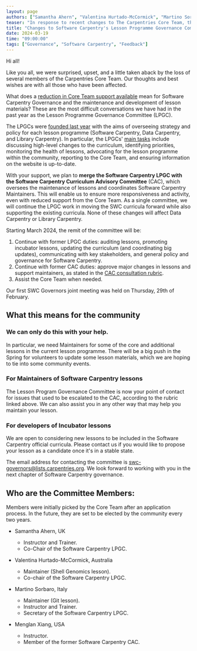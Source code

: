 ```yaml
---
layout: page
authors: ["Samantha Ahern", "Valentina Hurtado-McCormick", "Martino Sorbaro", "Menglan Xiang"]
teaser: "In response to recent changes to The Carpentries Core Team, the Software Carpentry LPGC announces changes to their workflow and governance."
title: "Changes to Software Carpentry's Lesson Programme Governance Committee and their work"
date: 2024-03-19
time: "09:00:00"
tags: ["Governance", "Software Carpentry", "Feedback"]
---
```


Hi all!

Like you all, we were surprised, upset, and a little taken aback by the loss of several members of the Carpentries Core Team. Our thoughts and best wishes are with all those who have been affected.

What does a [reduction in Core Team support available](https://carpentries.org/blog/2024/02/changes-to-support-from-the-core-team-at-the-carpentries/) mean for Software Carpentry Governance and the maintenance and development of lesson materials? These are the most difficult conversations we have had in the past year as the Lesson Programme Governance Committee (LPGC).

The LPGCs were [founded last year](https://carpentries.org/blog/2023/05/welcoming-lpgcs/) with the aims of overseeing strategy and policy for each lesson programme (Software Carpentry, Data Carpentry, and Library Carpentry). In particular, the LPGCs' [main tasks](https://carpentries.org/blog/2023/01/lpgc-call-for-volunteers/) include discussing high-level changes to the curriculum, identifying priorities, monitoring the health of lessons, advocating for the lesson programme within the community, reporting to the Core Team, and ensuring information on the website is up-to-date.

With your support, we plan to **merge the Software Carpentry LPGC with the Software Carpentry Curriculum Advisory Committee** (CAC), which oversees the maintenance of lessons and coordinates Software Carpentry Maintainers. This will enable us to ensure more responsiveness and activity, even with reduced support from the Core Team. As a single committee, we will continue the LPGC work in moving the SWC curricula forward while also supporting the existing curricula. None of these changes will affect Data Carpentry or Library Carpentry.

Starting March 2024, the remit of the committee will be:
1. Continue with former LPGC duties: auditing lessons, promoting incubator lessons, updating the curriculum (and coordinating big updates), communicating with key stakeholders, and general policy and governance for Software Carpentry.
2. Continue with former CAC duties: approve major changes in lessons and support maintainers, as stated in the [CAC consultation rubric](https://docs.carpentries.org/topic_folders/lesson_development/cac-consult-rubric.html).
4. Assist the Core Team when needed.

Our first SWC Governors joint meeting was held on Thursday, 29th of February.

## What this means for the community
### We can only do this with your help.
In particular, we need Maintainers for some of the core and additional lessons in the current lesson programme. There will be a big push in the Spring for volunteers to update some lesson materials, which we are hoping to tie into some community events.

### For Maintainers of Software Carpentry lessons
The Lesson Program Governance Committee is now your point of contact for issues that used to be escalated to the CAC, according to the rubric linked above. We can also assist you in any other way that may help you maintain your lesson.

### For developers of Incubator lessons
We are open to considering new lessons to be included in the Software Carpentry official curricula. Please contact us if you would like to propose your lesson as a candidate once it's in a stable state.

The email address for contacting the committee is swc-governors@lists.carpentries.org. We look forward to working with you in the next chapter of Software Carpentry governance.

## Who are the Committee Members:
Members were initially picked by the Core Team after an application process. In the future, they are set to be elected by the community every two years.

* Samantha Ahern, UK
    - Instructor and Trainer.
    - Co-Chair of the Software Carpentry LPGC.

* Valentina Hurtado-McCormick, Australia
    - Maintainer (Shell Genomics lesson).
    - Co-chair of the Software Carpentry LPGC.

* Martino Sorbaro, Italy
    - Maintainer (Git lesson).
    - Instructor and Trainer.
    - Secretary of the Software Carpentry LPGC.

* Menglan Xiang, USA
    - Instructor.
    - Member of the former Software Carpentry CAC.
